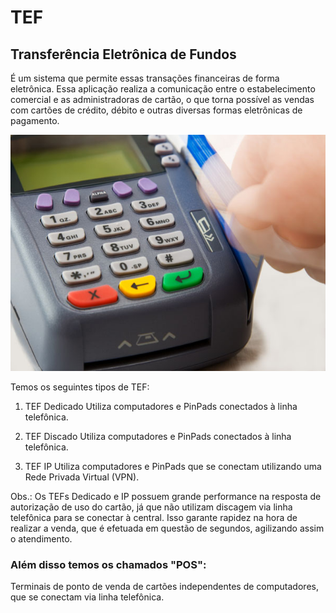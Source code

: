 # TEF
## Transferência Eletrônica de Fundos

É um sistema que permite essas transações financeiras de forma eletrônica. Essa aplicação realiza a comunicação entre o estabelecimento comercial e as administradoras de cartão, o que torna possível as vendas com cartões de crédito, débito e outras diversas formas eletrônicas de pagamento.

![](/imagens/TEF.jpg)


Temos os seguintes tipos de TEF:

1. TEF Dedicado
Utiliza computadores e PinPads conectados à linha telefônica.

2. TEF Discado
Utiliza computadores e PinPads conectados à linha telefônica.

3. TEF IP
Utiliza computadores e PinPads que se conectam utilizando uma Rede Privada Virtual (VPN).

Obs.:  Os TEFs Dedicado e IP possuem grande performance na resposta de autorização de uso do cartão, já que não utilizam discagem via linha telefônica para se conectar à central. Isso garante rapidez na hora de realizar a venda, que é efetuada em questão de segundos, agilizando assim o atendimento.

### Além disso temos os chamados "POS":

Terminais de ponto de venda de cartões independentes de computadores, que se conectam via linha telefônica.